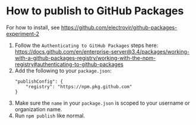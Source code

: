 # How to publish to GitHub Packages

For how to install, see https://github.com/electrovir/github-packages-experiment-2

1.  Follow the `Authenticating to GitHub Packages` steps here: https://docs.github.com/en/enterprise-server@3.4/packages/working-with-a-github-packages-registry/working-with-the-npm-registry#authenticating-to-github-packages
2.  Add the following to your `package.json`:
    ```
    "publishConfig": {
        "registry": "https://npm.pkg.github.com"
    }
    ```
3.  Make sure the `name` in your `package.json` is scoped to your username or organization name.
4.  Run `npm publish` like normal.
